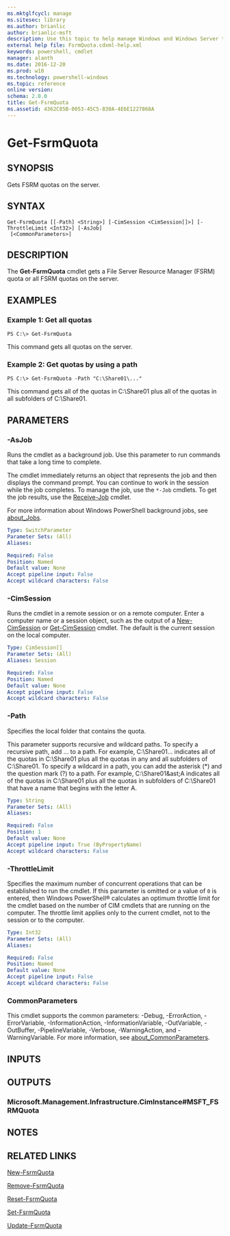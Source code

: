 ```yaml
---
ms.mktglfcycl: manage
ms.sitesec: library
ms.author: brianlic
author: brianlic-msft
description: Use this topic to help manage Windows and Windows Server technologies with Windows PowerShell.
external help file: FsrmQuota.cdxml-help.xml
keywords: powershell, cmdlet
manager: alanth
ms.date: 2016-12-20
ms.prod: w10
ms.technology: powershell-windows
ms.topic: reference
online version: 
schema: 2.0.0
title: Get-FsrmQuota
ms.assetid: 4362C85B-0053-45C5-830A-4E6E1227868A
---
```


# Get-FsrmQuota

## SYNOPSIS
Gets FSRM quotas on the server.

## SYNTAX

```
Get-FsrmQuota [[-Path] <String>] [-CimSession <CimSession[]>] [-ThrottleLimit <Int32>] [-AsJob]
 [<CommonParameters>]
```

## DESCRIPTION
The **Get-FsrmQuota** cmdlet gets a File Server Resource Manager (FSRM) quota or all FSRM quotas on the server.

## EXAMPLES

### Example 1: Get all quotas
```
PS C:\> Get-FsrmQuota
```

This command gets all quotas on the server.

### Example 2: Get quotas by using a path
```
PS C:\> Get-FsrmQuota -Path "C:\Share01\..."
```

This command gets all of the quotas in C:\Share01 plus all of the quotas in all subfolders of C:\Share01.

## PARAMETERS

### -AsJob
Runs the cmdlet as a background job. Use this parameter to run commands that take a long time to complete. 

The cmdlet immediately returns an object that represents the job and then displays the command prompt. 
You can continue to work in the session while the job completes. 
To manage the job, use the `*-Job` cmdlets. 
To get the job results, use the [Receive-Job](http://go.microsoft.com/fwlink/?LinkID=113372) cmdlet. 

For more information about Windows PowerShell background jobs, see [about_Jobs](http://go.microsoft.com/fwlink/?LinkID=113251).

```yaml
Type: SwitchParameter
Parameter Sets: (All)
Aliases: 

Required: False
Position: Named
Default value: None
Accept pipeline input: False
Accept wildcard characters: False
```

### -CimSession
Runs the cmdlet in a remote session or on a remote computer.
Enter a computer name or a session object, such as the output of a [New-CimSession](http://go.microsoft.com/fwlink/p/?LinkId=227967) or [Get-CimSession](http://go.microsoft.com/fwlink/p/?LinkId=227966) cmdlet.
The default is the current session on the local computer.

```yaml
Type: CimSession[]
Parameter Sets: (All)
Aliases: Session

Required: False
Position: Named
Default value: None
Accept pipeline input: False
Accept wildcard characters: False
```

### -Path
Specifies the local folder that contains the quota.

This parameter supports recursive and wildcard paths.
To specify a recursive path, add \...
to a path.
For example, C:\Share01\...
indicates all of the quotas in C:\Share01 plus all the quotas in any and all subfolders of C:\Share01.
To specify a wildcard in a path, you can add the asterisk (&ast;) and the question mark (?) to a path.
For example, C:\Share01\&ast;A indicates all of the quotas in C:\Share01 plus all the quotas in subfolders of C:\Share01 that have a name that begins with the letter A.

```yaml
Type: String
Parameter Sets: (All)
Aliases: 

Required: False
Position: 1
Default value: None
Accept pipeline input: True (ByPropertyName)
Accept wildcard characters: False
```

### -ThrottleLimit
Specifies the maximum number of concurrent operations that can be established to run the cmdlet.
If this parameter is omitted or a value of `0` is entered, then Windows PowerShell® calculates an optimum throttle limit for the cmdlet based on the number of CIM cmdlets that are running on the computer.
The throttle limit applies only to the current cmdlet, not to the session or to the computer.

```yaml
Type: Int32
Parameter Sets: (All)
Aliases: 

Required: False
Position: Named
Default value: None
Accept pipeline input: False
Accept wildcard characters: False
```

### CommonParameters
This cmdlet supports the common parameters: -Debug, -ErrorAction, -ErrorVariable, -InformationAction, -InformationVariable, -OutVariable, -OutBuffer, -PipelineVariable, -Verbose, -WarningAction, and -WarningVariable. For more information, see [about_CommonParameters](http://go.microsoft.com/fwlink/?LinkID=113216).

## INPUTS

## OUTPUTS

### Microsoft.Management.Infrastructure.CimInstance#MSFT_FSRMQuota

## NOTES

## RELATED LINKS

[New-FsrmQuota](./New-FsrmQuota.md)

[Remove-FsrmQuota](./Remove-FsrmQuota.md)

[Reset-FsrmQuota](./Reset-FsrmQuota.md)

[Set-FsrmQuota](./Set-FsrmQuota.md)

[Update-FsrmQuota](./Update-FsrmQuota.md)

